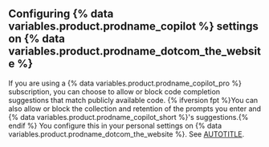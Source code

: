 ## Configuring {% data variables.product.prodname_copilot %} settings on {% data variables.product.prodname_dotcom_the_website %}

If you are using a {% data variables.product.prodname_copilot_pro %} subscription, you can choose to allow or block code completion suggestions that match publicly available code. {% ifversion fpt %}You can also allow or block the collection and retention of the prompts you enter and {% data variables.product.prodname_copilot_short %}'s suggestions.{% endif %} You configure this in your personal settings on {% data variables.product.prodname_dotcom_the_website %}. See [AUTOTITLE](/copilot/configuring-github-copilot/configuring-your-personal-github-copilot-settings-on-githubcom).
